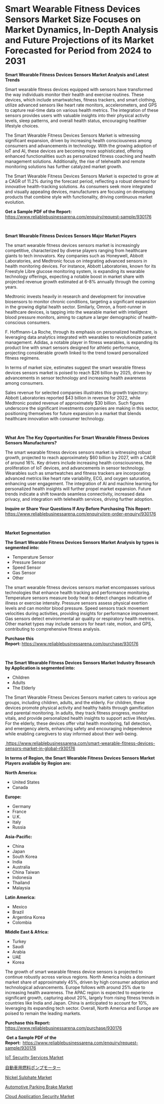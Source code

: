 <p><h1>Smart Wearable Fitness Devices Sensors Market Size Focuses on Market Dynamics, In-Depth Analysis and Future Projections of its Market Forecasted for Period from 2024 to 2031</h1></p><p><strong>Smart Wearable Fitness Devices Sensors Market Analysis and Latest Trends</strong></p>
<p><p>Smart wearable fitness devices equipped with sensors have transformed the way individuals monitor their health and exercise routines. These devices, which include smartwatches, fitness trackers, and smart clothing, utilize advanced sensors like heart rate monitors, accelerometers, and GPS to capture real-time data on various health metrics. The integration of these sensors provides users with valuable insights into their physical activity levels, sleep patterns, and overall health status, encouraging healthier lifestyle choices.</p><p>The Smart Wearable Fitness Devices Sensors Market is witnessing significant expansion, driven by increasing health consciousness among consumers and advancements in technology. With the growing adoption of IoT and AI, these devices are becoming more sophisticated, offering enhanced functionalities such as personalized fitness coaching and health management solutions. Additionally, the rise of telehealth and remote monitoring solutions has further catalyzed market growth.</p><p>The Smart Wearable Fitness Devices Sensors Market is expected to grow at a CAGR of 11.2% during the forecast period, reflecting a robust demand for innovative health-tracking solutions. As consumers seek more integrated and visually appealing devices, manufacturers are focusing on developing products that combine style with functionality, driving continuous market evolution.</p></p>
<p><strong>Get a Sample PDF of the Report:&nbsp;</strong> <a href="https://www.reliablebusinessarena.com/enquiry/request-sample/930176">https://www.reliablebusinessarena.com/enquiry/request-sample/930176</a></p>
<p>&nbsp;</p>
<p><strong>Smart Wearable Fitness Devices Sensors Major Market Players</strong></p>
<p><p>The smart wearable fitness devices sensors market is increasingly competitive, characterized by diverse players ranging from healthcare giants to tech innovators. Key companies such as Honeywell, Abbott Laboratories, and Medtronic focus on integrating advanced sensors in health monitoring devices. For instance, Abbott Laboratories, known for its Freestyle Libre glucose monitoring system, is expanding its wearable technology offerings, expecting a notable boost in market share with projected revenue growth estimated at 6-8% annually through the coming years.</p><p>Medtronic invests heavily in research and development for innovative biosensors to monitor chronic conditions, targeting a significant expansion in the growing digital health sector. Similarly, Omron, a front-runner in healthcare devices, is tapping into the wearable market with intelligent blood pressure monitors, aiming to capture a larger demographic of health-conscious consumers.</p><p>F. Hoffmann-La Roche, through its emphasis on personalized healthcare, is leveraging data analytics integrated with wearables to revolutionize patient management. Adidas, a notable player in fitness wearables, is expanding its product line with smart sensors designed for athletic performance, projecting considerable growth linked to the trend toward personalized fitness regimens.</p><p>In terms of market size, estimates suggest the smart wearable fitness devices sensors market is poised to reach $26 billion by 2025, driven by advancements in sensor technology and increasing health awareness among consumers.</p><p>Sales revenue for selected companies illustrates this growth trajectory: Abbott Laboratories reported $43 billion in revenue for 2022, while Medtronic posted revenue of approximately $30 billion. Such figures underscore the significant investments companies are making in this sector, positioning themselves for future expansion in a market that blends healthcare innovation with consumer technology.</p></p>
<p>&nbsp;</p>
<p><strong>What Are The Key Opportunities For Smart Wearable Fitness Devices Sensors Manufacturers?</strong></p>
<p><p>The smart wearable fitness devices sensors market is witnessing robust growth, projected to reach approximately $60 billion by 2027, with a CAGR of around 16%. Key drivers include increasing health consciousness, the proliferation of IoT devices, and advancements in sensor technology. Wearables such as smartwatches and fitness trackers are incorporating advanced metrics like heart rate variability, ECG, and oxygen saturation, enhancing user engagement. The integration of AI and machine learning for personalized health insights will further propel market expansion. Future trends indicate a shift towards seamless connectivity, increased data privacy, and integration with telehealth services, driving further adoption.</p></p>
<p><strong>Inquire or Share Your Questions If Any Before Purchasing This Report:</strong> <a href="https://www.reliablebusinessarena.com/enquiry/pre-order-enquiry/930176">https://www.reliablebusinessarena.com/enquiry/pre-order-enquiry/930176</a></p>
<p>&nbsp;</p>
<p><strong>Market Segmentation</strong></p>
<p><strong>The Smart Wearable Fitness Devices Sensors Market Analysis by types is segmented into:</strong></p>
<p><ul><li>Temperature Sensor</li><li>Pressure Sensor</li><li>Speed Sensor</li><li>Gas Sensor</li><li>Other</li></ul></p>
<p><p>The smart wearable fitness devices sensors market encompasses various technologies that enhance health tracking and performance monitoring. Temperature sensors measure body heat to detect changes indicative of illness or exercise intensity. Pressure sensors assess physical exertion levels and can monitor blood pressure. Speed sensors track movement velocities during activities, providing insights for performance improvement. Gas sensors detect environmental air quality or respiratory health metrics. Other market types may include sensors for heart rate, motion, and GPS, contributing to comprehensive fitness analysis.</p></p>
<p><strong>Purchase this Report:&nbsp;</strong><a href="https://www.reliablebusinessarena.com/purchase/930176">https://www.reliablebusinessarena.com/purchase/930176</a></p>
<p>&nbsp;</p>
<p><strong>The Smart Wearable Fitness Devices Sensors Market Industry Research by Application is segmented into:</strong></p>
<p><ul><li>Children</li><li>Adults</li><li>The Elderly</li></ul></p>
<p><p>The Smart Wearable Fitness Devices Sensors market caters to various age groups, including children, adults, and the elderly. For children, these devices promote physical activity and healthy habits through gamification and parental monitoring. In adults, they track fitness progress, monitor vitals, and provide personalized health insights to support active lifestyles. For the elderly, these devices offer vital health monitoring, fall detection, and emergency alerts, enhancing safety and encouraging independence while enabling caregivers to stay informed about their well-being.</p></p>
<p><a href="https://www.reliablebusinessarena.com/smart-wearable-fitness-devices-sensors-market-in-global-r930176">&nbsp;https://www.reliablebusinessarena.com/smart-wearable-fitness-devices-sensors-market-in-global-r930176</a></p>
<p><strong>In terms of Region, the Smart Wearable Fitness Devices Sensors Market Players available by Region are:</strong></p>
<p>
    <p> <strong> North America: </strong>
        <ul>
            <li>United States</li>
            <li>Canada</li>
        </ul>
        </p> 
    <p> <strong> Europe: </strong>
        <ul>
            <li>Germany</li>
            <li>France</li>
            <li>U.K.</li>
            <li>Italy</li>
            <li>Russia</li>
        </ul>
        </p> 
    <p> <strong> Asia-Pacific: </strong>
        <ul>
            <li>China</li>
            <li>Japan</li>
            <li>South Korea</li>
            <li>India</li>
            <li>Australia</li>
            <li>China Taiwan</li>
            <li>Indonesia</li>
            <li>Thailand</li>
            <li>Malaysia</li>
        </ul>
        </p> 
    <p> <strong> Latin America: </strong>
        <ul>
            <li>Mexico</li>
            <li>Brazil</li>
            <li>Argentina Korea</li>
            <li>Colombia</li>
        </ul>
        </p> 
    <p> <strong> Middle East & Africa: </strong>
        <ul>
            <li>Turkey</li>
            <li>Saudi</li>
            <li>Arabia</li>
            <li>UAE</li>
            <li>Korea</li>
        </ul>
    </p>
    </p>
<p><p>The growth of smart wearable fitness device sensors is projected to continue robustly across various regions. North America holds a dominant market share of approximately 45%, driven by high consumer adoption and technological advancements. Europe follows with around 25% due to increasing health awareness. The APAC region is expected to experience significant growth, capturing about 20%, largely from rising fitness trends in countries like India and Japan. China is anticipated to account for 10%, leveraging its expanding tech sector. Overall, North America and Europe are poised to remain the leading markets.</p></p>
<p><strong>Purchase this Report: </strong><a href="https://www.reliablebusinessarena.com/purchase/930176">https://www.reliablebusinessarena.com/purchase/930176</a></p>
<p>&nbsp;<strong>Get a Sample PDF of the Report:&nbsp;&nbsp;</strong><a href="https://www.reliablebusinessarena.com/enquiry/request-sample/930176">https://www.reliablebusinessarena.com/enquiry/request-sample/930176</a></p>
<p><strong></strong></p>
<p><p><a href="https://issuu.com/reportprime-2/docs/iot-security-services-market-size-2_31135fa81058d2">IoT Security Services Market</a></p><p><a href="https://medium.com/@ryanmarc1930/automotive-fuel-pump-motors-market-%E3%81%AE%E3%82%B0%E3%83%AD%E3%83%BC%E3%83%90%E3%83%AB%E5%B8%82%E5%A0%B4%E6%A6%82%E8%A6%81%E3%81%AF-%E4%B8%96%E7%95%8C%E3%81%8A%E3%82%88%E3%81%B3%E4%B8%BB%E8%A6%81%E5%B8%82%E5%A0%B4%E3%81%AB%E3%81%8A%E3%81%91%E3%82%8B%E6%A5%AD%E7%95%8C%E3%81%AB%E5%BD%B1%E9%9F%BF%E3%82%92%E4%B8%8E%E3%81%88%E3%82%8B%E4%B8%BB%E8%A6%81%E3%81%AA%E3%83%88%E3%83%AC%E3%83%B3%E3%83%89%E3%81%AB%E3%81%A4%E3%81%84%E3%81%A6-%E7%8B%AC%E8%87%AA%E3%81%AE%E8%A6%96%E7%82%B9%E3%82%92%E6%8F%90%E4%BE%9B%E3%81%97%E3%81%BE%E3%81%99-d1b180e9742d">自動車用燃料ポンプモーター</a></p><p><a href="https://www.linkedin.com/pulse/what-factors-influence-nickel-sulphate-market-coming-years-ec0df?trackingId=VUsKZq37QkmY4gb4k38PMg%3D%3D">Nickel Sulphate Market</a></p><p><a href="https://www.linkedin.com/pulse/global-automotive-parking-brake-market-size-share-analysis-izate?trackingId=sFpANbzhQ0qOJtKfppU8bg%3D%3D">Automotive Parking Brake Market</a></p><p><a href="https://issuu.com/reportprime-2/docs/cloud-application-security-market-s_58a39a378d251c">Cloud Application Security Market</a></p></p>